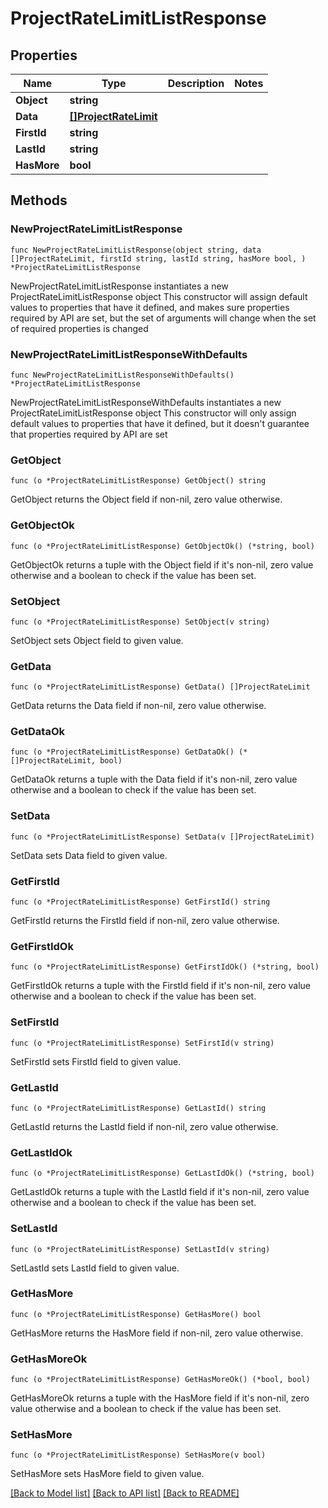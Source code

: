 # ProjectRateLimitListResponse

## Properties

Name | Type | Description | Notes
------------ | ------------- | ------------- | -------------
**Object** | **string** |  | 
**Data** | [**[]ProjectRateLimit**](ProjectRateLimit.md) |  | 
**FirstId** | **string** |  | 
**LastId** | **string** |  | 
**HasMore** | **bool** |  | 

## Methods

### NewProjectRateLimitListResponse

`func NewProjectRateLimitListResponse(object string, data []ProjectRateLimit, firstId string, lastId string, hasMore bool, ) *ProjectRateLimitListResponse`

NewProjectRateLimitListResponse instantiates a new ProjectRateLimitListResponse object
This constructor will assign default values to properties that have it defined,
and makes sure properties required by API are set, but the set of arguments
will change when the set of required properties is changed

### NewProjectRateLimitListResponseWithDefaults

`func NewProjectRateLimitListResponseWithDefaults() *ProjectRateLimitListResponse`

NewProjectRateLimitListResponseWithDefaults instantiates a new ProjectRateLimitListResponse object
This constructor will only assign default values to properties that have it defined,
but it doesn't guarantee that properties required by API are set

### GetObject

`func (o *ProjectRateLimitListResponse) GetObject() string`

GetObject returns the Object field if non-nil, zero value otherwise.

### GetObjectOk

`func (o *ProjectRateLimitListResponse) GetObjectOk() (*string, bool)`

GetObjectOk returns a tuple with the Object field if it's non-nil, zero value otherwise
and a boolean to check if the value has been set.

### SetObject

`func (o *ProjectRateLimitListResponse) SetObject(v string)`

SetObject sets Object field to given value.


### GetData

`func (o *ProjectRateLimitListResponse) GetData() []ProjectRateLimit`

GetData returns the Data field if non-nil, zero value otherwise.

### GetDataOk

`func (o *ProjectRateLimitListResponse) GetDataOk() (*[]ProjectRateLimit, bool)`

GetDataOk returns a tuple with the Data field if it's non-nil, zero value otherwise
and a boolean to check if the value has been set.

### SetData

`func (o *ProjectRateLimitListResponse) SetData(v []ProjectRateLimit)`

SetData sets Data field to given value.


### GetFirstId

`func (o *ProjectRateLimitListResponse) GetFirstId() string`

GetFirstId returns the FirstId field if non-nil, zero value otherwise.

### GetFirstIdOk

`func (o *ProjectRateLimitListResponse) GetFirstIdOk() (*string, bool)`

GetFirstIdOk returns a tuple with the FirstId field if it's non-nil, zero value otherwise
and a boolean to check if the value has been set.

### SetFirstId

`func (o *ProjectRateLimitListResponse) SetFirstId(v string)`

SetFirstId sets FirstId field to given value.


### GetLastId

`func (o *ProjectRateLimitListResponse) GetLastId() string`

GetLastId returns the LastId field if non-nil, zero value otherwise.

### GetLastIdOk

`func (o *ProjectRateLimitListResponse) GetLastIdOk() (*string, bool)`

GetLastIdOk returns a tuple with the LastId field if it's non-nil, zero value otherwise
and a boolean to check if the value has been set.

### SetLastId

`func (o *ProjectRateLimitListResponse) SetLastId(v string)`

SetLastId sets LastId field to given value.


### GetHasMore

`func (o *ProjectRateLimitListResponse) GetHasMore() bool`

GetHasMore returns the HasMore field if non-nil, zero value otherwise.

### GetHasMoreOk

`func (o *ProjectRateLimitListResponse) GetHasMoreOk() (*bool, bool)`

GetHasMoreOk returns a tuple with the HasMore field if it's non-nil, zero value otherwise
and a boolean to check if the value has been set.

### SetHasMore

`func (o *ProjectRateLimitListResponse) SetHasMore(v bool)`

SetHasMore sets HasMore field to given value.



[[Back to Model list]](../README.md#documentation-for-models) [[Back to API list]](../README.md#documentation-for-api-endpoints) [[Back to README]](../README.md)


